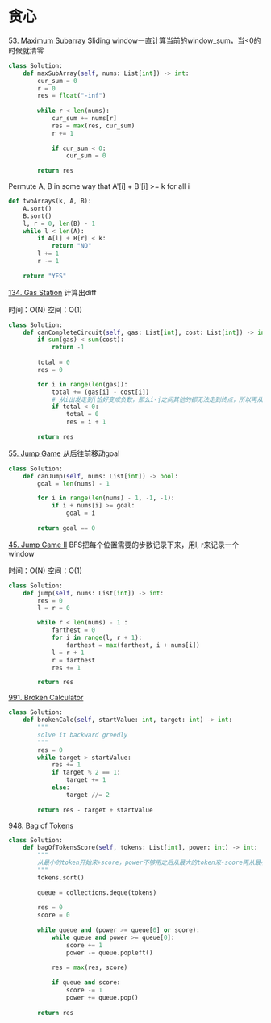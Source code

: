 # 贪心

[53. Maximum Subarray](https://leetcode.com/problems/maximum-subarray/)
Sliding window一直计算当前的window_sum，当<0的时候就清零

```py
class Solution:
    def maxSubArray(self, nums: List[int]) -> int:
        cur_sum = 0
        r = 0
        res = float("-inf")
        
        while r < len(nums):
            cur_sum += nums[r]
            res = max(res, cur_sum)
            r += 1
            
            if cur_sum < 0:
                cur_sum = 0
        
        return res
```

Permute A, B in some way that A'[i] + B'[i] >= k for all i

```py
def twoArrays(k, A, B):
    A.sort()
    B.sort()
    l, r = 0, len(B) - 1
    while l < len(A):
        if A[l] + B[r] < k:
            return "NO"
        l += 1
        r -= 1
    
    return "YES"
```

[134. Gas Station](https://leetcode.com/problems/gas-station/)
计算出diff

时间：O(N)
空间：O(1)

```py
class Solution:
    def canCompleteCircuit(self, gas: List[int], cost: List[int]) -> int:
        if sum(gas) < sum(cost):
            return -1
        
        total = 0
        res = 0

        for i in range(len(gas)):
            total += (gas[i] - cost[i])
            # 从i出发走到j恰好变成负数，那么i-j之间其他的都无法走到终点，所以再从i+1开始走，看能否走到终点
            if total < 0:
                total = 0
                res = i + 1
        
        return res
```

[55. Jump Game](https://leetcode.com/problems/jump-game/)
从后往前移动goal

```py
class Solution:
    def canJump(self, nums: List[int]) -> bool:
        goal = len(nums) - 1

        for i in range(len(nums) - 1, -1, -1):
            if i + nums[i] >= goal:
                goal = i 
        
        return goal == 0

```

[45. Jump Game II](https://leetcode.com/problems/jump-game-ii/)
BFS把每个位置需要的步数记录下来，用l, r来记录一个window

时间：O(N)
空间：O(1)

```py
class Solution:
    def jump(self, nums: List[int]) -> int:
        res = 0
        l = r = 0

        while r < len(nums) - 1 :
            farthest = 0
            for i in range(l, r + 1):
                farthest = max(farthest, i + nums[i])
            l = r + 1
            r = farthest
            res += 1

        return res

```

[991. Broken Calculator](https://leetcode.com/problems/broken-calculator/)

```py
class Solution:
    def brokenCalc(self, startValue: int, target: int) -> int:
        """
        solve it backward greedly
        """
        res = 0
        while target > startValue:
            res += 1
            if target % 2 == 1:
                target += 1
            else:
                target //= 2
        
        return res - target + startValue
```

[948. Bag of Tokens](https://leetcode.com/problems/bag-of-tokens/)

```py
class Solution:
    def bagOfTokensScore(self, tokens: List[int], power: int) -> int:
        """
        从最小的token开始来+score，power不够用之后从最大的token来-score再从最小的token+score
        """
        tokens.sort()
        
        queue = collections.deque(tokens)
        
        res = 0
        score = 0
        
        while queue and (power >= queue[0] or score):
            while queue and power >= queue[0]:
                score += 1
                power -= queue.popleft()
            
            res = max(res, score)
            
            if queue and score:
                score -= 1
                power += queue.pop()
        
        return res
```
